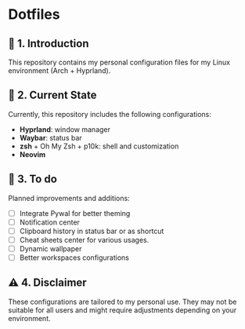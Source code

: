 # Dotfiles

## 🔧 1. Introduction
This repository contains my personal configuration files for my Linux environment (Arch + Hyprland).

## 📌 2. Current State
Currently, this repository includes the following configurations:
- **Hyprland**: window manager
- **Waybar**: status bar
- **zsh** + Oh My Zsh + p10k: shell and customization
- **Neovim**

## 🚀 3. To do
Planned improvements and additions:

- [ ] Integrate Pywal for better theming
- [ ] Notification center
- [ ] Clipboard history in status bar or as shortcut
- [ ] Cheat sheets center for various usages.
- [ ] Dynamic wallpaper
- [ ] Better workspaces configurations

## ⚠️ 4. Disclaimer
These configurations are tailored to my personal use. They may not be suitable for all users and might require adjustments depending on your environment.

